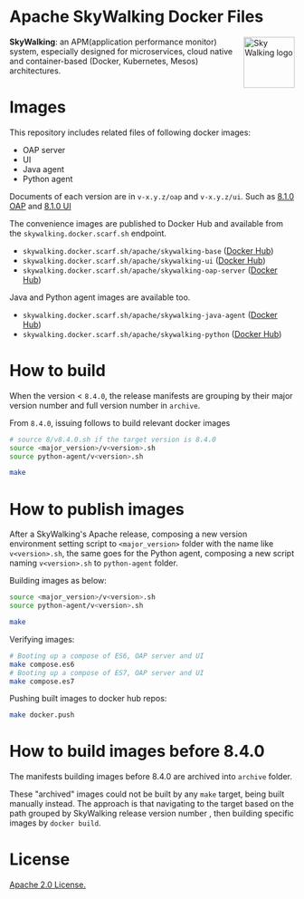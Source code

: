 # Apache SkyWalking Docker Files

<img src="http://skywalking.apache.org/assets/logo.svg" alt="Sky Walking logo" height="90px" align="right" />

**SkyWalking**: an APM(application performance monitor) system, especially designed for 
microservices, cloud native and container-based (Docker, Kubernetes, Mesos) architectures.

# Images
This repository includes related files of following docker images:
 - OAP server
 - UI
 - Java agent
 - Python agent

 Documents of each version are in `v-x.y.z/oap` and `v-x.y.z/ui`. Such as [8.1.0 OAP](8/8.1.0/oap) and [8.1.0 UI](8/8.1.0/ui)

The convenience images are published to Docker Hub and available from the `skywalking.docker.scarf.sh` endpoint.

- `skywalking.docker.scarf.sh/apache/skywalking-base` ([Docker Hub](https://hub.docker.com/r/apache/skywalking-base))
- `skywalking.docker.scarf.sh/apache/skywalking-ui` ([Docker Hub](https://hub.docker.com/r/apache/skywalking-ui))
- `skywalking.docker.scarf.sh/apache/skywalking-oap-server` ([Docker Hub](https://hub.docker.com/r/apache/skywalking-oap-server))

Java and Python agent images are available too.
- `skywalking.docker.scarf.sh/apache/skywalking-java-agent` ([Docker Hub](https://hub.docker.com/r/apache/skywalking-java-agent))
- `skywalking.docker.scarf.sh/apache/skywalking-python` ([Docker Hub](https://hub.docker.com/r/apache/skywalking-python))

# How to build

When the version < `8.4.0`, the release manifests are grouping by their major version number and full version number in `archive`.

From `8.4.0`, issuing follows to build relevant docker images

```sh
# source 8/v8.4.0.sh if the target version is 8.4.0
source <major_version>/v<version>.sh
source python-agent/v<version>.sh

make
```

# How to publish images

After a SkyWalking's Apache release, composing a new version environment setting script to `<major_version>` folder with the name like `v<version>.sh`,
the same goes for the Python agent, composing a new script naming `v<version>.sh` to `python-agent` folder.

Building images as below:

```sh
source <major_version>/v<version>.sh
source python-agent/v<version>.sh

make
```

Verifying images:

```sh
# Booting up a compose of ES6, OAP server and UI
make compose.es6
# Booting up a compose of ES7, OAP server and UI
make compose.es7
```

Pushing built images to docker hub repos:

```sh
make docker.push
```

# How to build images before 8.4.0

The manifests building images before 8.4.0 are archived into `archive` folder.

These "archived" images could not be built by any `make` target, being built manually instead. 
The approach is that navigating to the target based on the path grouped by SkyWalking release version number
, then building specific images by `docker build`.

# License
[Apache 2.0 License.](/LICENSE)
